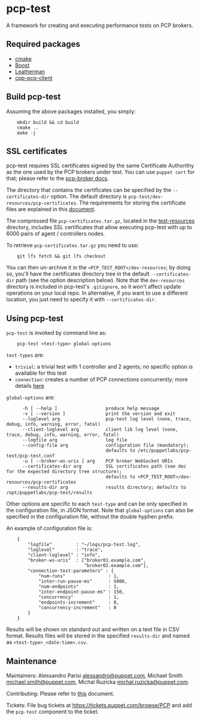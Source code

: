 # pcp-test

A framework for creating and executing performance tests on PCP brokers.

## Required packages

 - [cmake](https://cmake.org)
 - [Boost](http://boost.org)
 - [Leatherman](https://github.com/puppetlabs/leatherman)
 - [cpp-pcp-client](https://github.com/puppetlabs/cpp-pcp-client)

## Build pcp-test

Assuming the above packages installed, you simply:

```
    mkdir build && cd build
    cmake ..
    make -j
```

## SSL certificates

pcp-test requires SSL certificates signed by the same Certificate Authorithy
as the one used by the PCP brokers under test. You can use `puppet cert` for
that; please refer to the [pcp-broker docs](https://github.com/puppetlabs/pcp-broker/blob/master/doc/authentication.md).

The directory that contains the certificates can be specified by the
`--certificates-dir` option. The default directory is
`pcp-test/dev-resources/pcp-certificates`. The requirements for storing the
certificate files are explained in this [document](doc/certificates.md).

The compressed file `pcp-certificates.tar.gz`, located in the
[test-resources](test-resources) directory, includes SSL certificates that
allow executing pcp-test with up to 6000 pairs of agent / controllers nodes.

To retrieve `pcp-certificates.tar.gz` you need to use:
```
    git lfs fetch && git lfs checkout
```
You can then un-archive it in the `<PCP_TEST_ROOT>/dev-resources`; by doing so,
you'll have the certificates directory tree in the default `--certificates-dir`
path (see the option description below). Note that the `dev-resources` directory
is included in pcp-test's `.gitignore`, so it won't affect update operations on
your local repo. In alternative, if you want to use a different location, you
just need to specify it with `--certificates-dir`.

## Using pcp-test

`pcp-test` is invoked by command line as:
```
    pcp-test <test-type> global-options
```

`test-types` are:
 - `trivial`: a trivial test with 1 controller and 2 agents; no specific option is available for this test
 - `connection`: creates a number of PCP connections concurrently; more details [here](doc/connection.md)

`global-options` are:
```
      -h [ --help ]                  produce help message
      -v [ --version ]               print the version and exit
      --loglevel arg                 pcp-test log level (none, trace, debug, info, warning, error, fatal)
      --client-loglevel arg          client lib log level (none, trace, debug, info, warning, error, fatal)
      --logfile arg                  log file
      --config-file arg              configuration file (mandatory);
                                     defaults to /etc/puppetlabs/pcp-test/pcp-test.conf
      -u [ --broker-ws-uris ] arg    PCP broker WebSocket URIs
      --certificates-dir arg         SSL certificates path (see doc for the expected directory tree structure);
                                     defaults to <PCP_TEST_ROOT>/dev-resources/pcp-certificates
      --results-dir arg              results directory; defaults to /opt/puppetlabs/pcp-test/results
```

Other options are specific to each `test-type` and can be only specified in the
configuration file, in JSON format. Note that `global-options` can also be
specified in the configuration file, without the double hyphen prefix.

An example of configuration file is:
```
    {
        "logfile"         : "~/logs/pcp-test.log",
        "loglevel"        : "trace",
        "client-loglevel" : "info",
        "broker-ws-uris"  : ["broker01.example.com",
                             "broker02.example.com"],
        "connection-test-parameters" : {
            "num-runs"                : 1,
            "inter-run-pause-ms"      : 5000,
            "num-endpoints"           : 1,
            "inter-endpoint-pause-ms" : 150,
            "concurrency"             : 1,
            "endpoints-increment"     : 0,
            "concurrency-increment"   : 0
        }
    }
```

Results will be shown on standard out and written on a text file in CSV format.
Results files will be stored in the specified `results-dir` and named as
`<test-type>_<date-time>.csv`.

## Maintenance

Maintainers: Alessandro Parisi <alessandro@puppet.com>, Michael Smith
<michael.smith@puppet.com>, Michal Ruzicka <michal.ruzicka@puppet.com>.

Contributing: Please refer to [this](CONTRIBUTING.md) document.

Tickets: File bug tickets at https://tickets.puppet.com/browse/PCP and add the
`pcp-test` component to the ticket.
